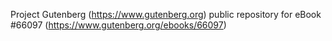 Project Gutenberg (https://www.gutenberg.org) public repository for
eBook #66097 (https://www.gutenberg.org/ebooks/66097)
